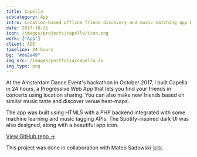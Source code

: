 ```yaml
---
title: Capella
subcategory: App
intro: Location-based offline friend discovery and music matching app built for Amsterdam Dance Event in 24 hours.
date: 2017-10-21
icon: /images/projects/capella/icon.png
work: ["App"]
client: ADE
timeline: 24 hours
bg: "#de2a49"
img_src: /images/portfolio/capella_2x
img_type: png
---
```


At the Amsterdam Dance Event's hackathon in October 2017, I built Capella in 24 hours, a Progressive Web App that lets you find your friends in concerts using location sharing. You can also make new friends based on similar music taste and discover venue heat-maps.

The app was built using HTML5 with a PHP backend integrated with some machine learning and music tagging APIs. The Spotify-inspired dark UI was also designed, along with a beautiful app icon.

[View GitHub repo &rarr;](https://github.com/AnandChowdhary/ade-hack)

<div class="three-images">
	<div><img alt="" src="/images/projects/capella/home.png"></div>
	<div><img alt="" src="/images/projects/capella/taste.png"></div>
	<div><img alt="" src="/images/projects/capella/location.png"></div>
</div>
<div class="three-images">
	<div><img alt="" src="/images/projects/capella/people.png"></div>
	<div><img alt="" src="/images/projects/capella/emergency.png"></div>
	<div><img alt="" src="/images/projects/capella/settings.png"></div>
</div>
<div class="shadow">
	<div class="two-images">
		<div><img alt="" src="/images/projects/capella/s1.jpg"></div>
		<div><img alt="" src="/images/projects/capella/s2.jpg"></div>
	</div>
	<div class="two-images">
		<div><img alt="" src="/images/projects/capella/s3.jpg"></div>
		<div><img alt="" src="/images/projects/capella/s4.jpg"></div>
	</div>
</div>
<div class="image"><img alt="" src="/images/projects/capella/1.jpg"></div>

<footer>This project was done in collaboration with Mateo Sadowski 🇺🇸.</footer>